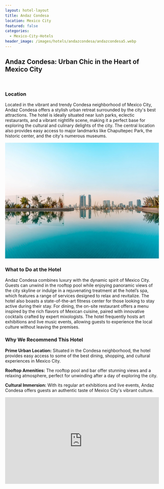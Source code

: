 ```yaml
---
layout: hotel-layout
title: Andaz Condesa
location: Mexico City
featured: false
categories:
  - Mexico-City-Hotels
header_image: /images/hotels/andazcondesa/andazcondesa5.webp
---
```

## Andaz Condesa: Urban Chic in the Heart of Mexico City

&nbsp;

### Location

Located in the vibrant and trendy Condesa neighborhood of Mexico City, Andaz Condesa offers a stylish urban retreat surrounded by the city's best attractions. The hotel is ideally situated near lush parks, eclectic restaurants, and a vibrant nightlife scene, making it a perfect base for exploring the cultural and culinary delights of the city. The central location also provides easy access to major landmarks like Chapultepec Park, the historic center, and the city's numerous museums.

![](/images/hotels/andazcondesa/andazcondesa1.webp)

### What to Do at the Hotel

Andaz Condesa combines luxury with the dynamic spirit of Mexico City. Guests can unwind in the rooftop pool while enjoying panoramic views of the city skyline or indulge in a rejuvenating treatment at the hotel’s spa, which features a range of services designed to relax and revitalize. The hotel also boasts a state-of-the-art fitness center for those looking to stay active during their stay. For dining, the on-site restaurant offers a menu inspired by the rich flavors of Mexican cuisine, paired with innovative cocktails crafted by expert mixologists. The hotel frequently hosts art exhibitions and live music events, allowing guests to experience the local culture without leaving the premises.

### Why We Recommend This Hotel

**Prime Urban Location:** Situated in the Condesa neighborhood, the hotel provides easy access to some of the best dining, shopping, and cultural experiences in Mexico City.&nbsp;

**Rooftop Amenities:** The rooftop pool and bar offer stunning views and a relaxing atmosphere, perfect for unwinding after a day of exploring the city.&nbsp;

**Cultural Immersion:** With its regular art exhibitions and live events, Andaz Condesa offers guests an authentic taste of Mexico City's vibrant culture.

<style>.embed-container { position: relative; padding-bottom: 56.25%; height: 0; overflow: hidden; max-width: 100%; } .embed-container iframe, .embed-container object, .embed-container embed { position: absolute; top: 0; left: 0; width: 100%; height: 100%; }</style>

<div class="embed-container"><iframe src="https://videos.hyatt.com/andaz_mexaz_mexico_city_masthead_video_0423.mp4" frameborder="0" allowfullscreen=""></iframe></div>
